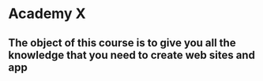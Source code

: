 # Academy X

## The object of this course is to give you all the knowledge that you need to create  web sites and app

